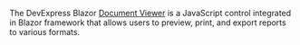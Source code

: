 The DevExpress Blazor [Document Viewer](https://docs.devexpress.com/XtraReports/DevExpress.Blazor.Reporting.DxDocumentViewer) is a JavaScript control integrated in Blazor framework that allows users to preview, print, and export reports to various formats.
